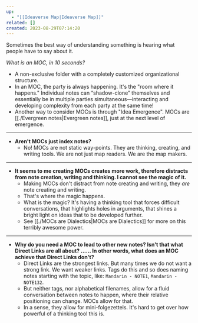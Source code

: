```yaml
---
up:
  - "[[Ideaverse Map|Ideaverse Map]]"
related: []
created: 2023-08-29T07:14:20
---
```

Sometimes the best way of understanding something is hearing what people have to say about it. 

*What is an MOC, in 10 seconds?*

- A non-exclusive folder with a completely customized organizational structure.
- In an MOC, the party is always happening. It's the "room where it happens." Individual notes can “shadow-clone” themselves and essentially be in multiple parties simultaneous—interacting and developing complexity from each party at the same time!
- Another way to consider MOCs is through "Idea Emergence". MOCs are [[./Evergreen notes|Evergreen notes]], just at the next level of emergence.

---

- **Aren't MOCs just index notes?**
	- No! MOCs are not static way-points. They are thinking, creating, and writing tools. We are not just map readers. We are the map makers. 

---

- **It seems to me creating MOCs creates more work, therefore distracts from note creation, writing and thinking. I cannot see the magic of it.**
	- Making MOCs don't distract from note creating and writing, they *are* note creating and writing. 
	- That's where the magic happens. 
	- What is the magic? It's having a thinking tool that forces difficult conversations, that highlights holes in arguments, that shines a bright light on ideas that to be developed further. 
	- See [[./MOCs are Dialectics|MOCs are Dialectics]] for more on this terribly awesome power. 

---

- **Why do you need a MOC to lead to other new notes? Isn't that what Direct Links are all about? …… In other words, what does an MOC achieve that Direct Links don't?**
	- Direct Links are the strongest links. But many times we do not want a strong link. We want weaker links. Tags do this and so does naming notes starting with the topic, like: `Mandarin - NOTE1`, `Mandarin - NOTE132`. 
	- But neither tags, nor alphabetical filenames, allow for a fluid conversation between notes to happen, where their relative positioning can change. MOCs allow for that. 
	- In a sense, they allow for mini-folgezettels. It's hard to get over how powerful of a thinking tool this is.